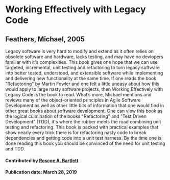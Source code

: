 # Working Effectively with Legacy Code

## Feathers, Michael, 2005

Legacy software is very hard to modify and extend as it often relies on obsolete software and hardware, lacks testing, and may have no devlopers familiar with it's complexities.
This book gives one hope that we can use targeted, incremental, unit testing and refactoring to turn legacy software into better tested, understood, and extensible software while implementing and delivering new functionality at the same time.
If one reads the book "Refactoring" by Martin Fowler and one felt a little uneasy about how this would apply to large nasty software projects, then Working Effectively with Legacy Code is the book to read.
What’s more, Michael mentions and reviews many of the object-oriented principles in Agile Software Development as well as other little bits of information that one would find in other great books about software development.
One can view this book as the logical culmination of the books "Refactoring" and "Test Driven Development" (TDD), it's where the rubber meets the road combining unit testing and refactoring.
This book is packed with practical examples that show nearly every trick there is for refactoring nasty code to break dependencies and getting code into a unit test harness.
By the time one is done reading this book you should be convinced of the need for unit testing and TDD.

#### Contributed by [Roscoe A. Bartlett](https://github.com/bartlettroscoe)

#### Publication date:  March 28, 2019

<!---
Publish: yes
Categories: development, reliability, skills
Topics: refactoring, design, software engineering, testing, Personal productivity and sustainability
Tags: book
Level: 2
Prerequisites: defaults
Aggregate: none
--->
